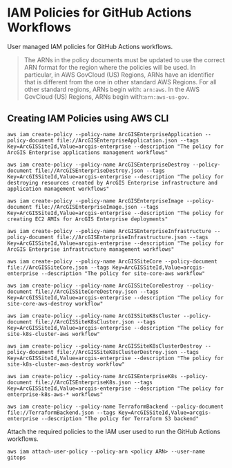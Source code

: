 # IAM Policies for GitHub Actions Workflows

User managed IAM policies for GitHub Actions workflows.

> The ARNs in the policy documents must be updated to use the correct ARN format for the region where the policies will be used. In particular, in AWS GovCloud (US) Regions, ARNs have an identifier that is different from the one in other standard AWS Regions. For all other standard regions, ARNs begin with: `arn:aws`. In the AWS GovCloud (US) Regions, ARNs begin with:`arn:aws-us-gov`.

## Creating IAM Policies using AWS CLI

```shell
aws iam create-policy --policy-name ArcGISEnterpriseApplication --policy-document file://ArcGISEnterpriseApplication.json --tags Key=ArcGISSiteId,Value=arcgis-enterprise --description "The policy for ArcGIS Enterprise applications management workflows"

aws iam create-policy --policy-name ArcGISEnterpriseDestroy --policy-document file://ArcGISEnterpriseDestroy.json --tags Key=ArcGISSiteId,Value=arcgis-enterprise --description "The policy for destroying resources created by ArcGIS Enterprise infrastructure and application management workflows"

aws iam create-policy --policy-name ArcGISEnterpriseImage --policy-document file://ArcGISEnterpriseImage.json --tags Key=ArcGISSiteId,Value=arcgis-enterprise --description "The policy for creating EC2 AMIs for ArcGIS Enterprise deployments"

aws iam create-policy --policy-name ArcGISEnterpriseInfrastructure --policy-document file://ArcGISEnterpriseInfrastructure.json --tags Key=ArcGISSiteId,Value=arcgis-enterprise --description "The policy for ArcGIS Enterprise infrastructure management workflows"

aws iam create-policy --policy-name ArcGISSiteCore --policy-document file://ArcGISSiteCore.json --tags Key=ArcGISSiteId,Value=arcgis-enterprise --description "The policy for site-core-aws workflow"

aws iam create-policy --policy-name ArcGISSiteCoreDestroy --policy-document file://ArcGISSiteCoreDestroy.json --tags Key=ArcGISSiteId,Value=arcgis-enterprise --description "The policy for site-core-aws-destroy workflow" 

aws iam create-policy --policy-name ArcGISSiteK8sCluster --policy-document file://ArcGISSiteK8sCluster.json --tags Key=ArcGISSiteId,Value=arcgis-enterprise --description "The policy for site-k8s-cluster-aws workflow"

aws iam create-policy --policy-name ArcGISSiteK8sClusterDestroy --policy-document file://ArcGISSiteK8sClusterDestroy.json --tags Key=ArcGISSiteId,Value=arcgis-enterprise --description "The policy for site-k8s-cluster-aws-destroy workflow"

aws iam create-policy --policy-name ArcGISEnterpriseK8s --policy-document file://ArcGISEnterpriseK8s.json --tags Key=ArcGISSiteId,Value=arcgis-enterprise --description "The policy for enterprise-k8s-aws-* workflows"

aws iam create-policy --policy-name TerraformBackend --policy-document file://TerraformBackend.json --tags Key=ArcGISSiteId,Value=arcgis-enterprise --description "The policy for Terraform S3 backend"
```

Attach the required policies to the IAM user used to run the GitHub Actions workflows.

```shell
aws iam attach-user-policy --policy-arn <policy ARN> --user-name gitops
```
